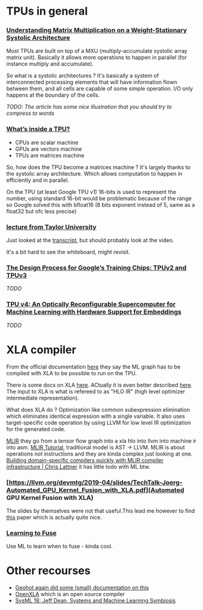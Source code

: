 # TPUs in general
### [Understanding Matrix Multiplication on a Weight-Stationary Systolic Architecture](https://www.telesens.co/2018/07/30/systolic-architectures/)
Most TPUs are built on top of a MXU (multiply-accumulate systolic array matrix unit).
Basically it allows more operations to happen in parallel (for instance multiply and accumulate).

So what is a systolic architectures ? It's basically a system of interconnected processing elements that will have information flown between them, and all cells are capable of some simple operation. I/O only happens at the boundary of the cells. 

*TODO: The article has some nice illustration that you should try to compress to words*

### [What’s inside a TPU?](https://medium.com/@antonpaquin/whats-inside-a-tpu-c013eb51973e)
- CPUs are scalar machine
- GPUs are vectors machine
- TPUs are matrices machine

So, how does the TPU become a matrices machine ? It's largely thanks to the systolic array architecture. Which allows computation to happen in efficiently and in parallel.

On the TPU (at least Google TPU v1) 16-bits is used to represent the number, using standard 16-bit would be problematic because of the range so Google solved this with bfloat16 (8 bits exponent instead of 5, same as a float32 but ofc less precise)

### [lecture from Taylor University](https://www.youtube.com/watch?v=9Mo80a4s0Bs)
Just looked at the [transcript](https://youtubetranscript.com/?v=9Mo80a4s0Bs), but should probably look at the video.

It's a bit hard to see the whiteboard, might revisit.

### [The Design Process for Google’s Training Chips: TPUv2 and TPUv3](https://gwern.net/doc/ai/scaling/hardware/2021-norrie.pdf)
*TODO*

### [TPU v4: An Optically Reconfigurable Supercomputer for Machine Learning with Hardware Support for Embeddings](https://arxiv.org/ftp/arxiv/papers/2304/2304.01433.pdf)
*TODO*

# XLA compiler
From the official documentation [here](https://cloud.google.com/tpu/docs/intro-to-tpu#xla_compiler) they say the ML graph has to be compiled with XLA to be possible to run on the TPU.

There is some docs on XLA [here](https://www.tensorflow.org/xla). ACtually it is even better described [here](https://www.tensorflow.org/xla/architecture). The input to XLA is what is refereed to as "HLO IR" (high level optimizer intermediate representation). 

What does XLA do ? Optimization like common subexpression elimination which eliminates identical expression with a single variable. It also uses target-specific code operation by using LLVM for low level IR optimization for the generated code.

[MLIR](https://llvm.org/devmtg/2019-04/slides/Keynote-ShpeismanLattner-MLIR.pdf) they go from a tensor flow graph into a xla hlo into llvm into machine ir into asm.
[MLIR Tutorial](https://llvm.org/devmtg/2019-04/slides/Tutorial-AminiVasilacheZinenko-MLIR.pdf), traditional model is AST -> LLVM. MLIR is about operations not instructions and they are kinda complex just looking at one.
[Building domain-specific compilers quickly with MLIR compiler infrastructure | Chris Lattner](https://www.youtube.com/watch?v=5OSP5DNAozU) it has little todo with ML btw. 


### [https://llvm.org/devmtg/2019-04/slides/TechTalk-Joerg-Automated_GPU_Kernel_Fusion_with_XLA.pdf](Automated GPU Kernel Fusion with XLA)
The slides by themselves were not that useful.This lead me however to find [this](https://arxiv.org/pdf/2301.13062.pdf) paper which is actually quite nice.

### [Learning to Fuse](http://mlforsystems.org/assets/papers/neurips2019/learning_abdolrashidi_2019.pdf)
Use ML to learn when to fuse - kinda cool.

# Other recourses
- [Geohot again did some (small) documentation on this](https://github.com/tinygrad/tinygrad/tree/a8f2c16f8e1670ce199b068a771b9b0d6f7ba7df/extra/accel/tpu)
- [OpenXLA](https://github.com/openxla/xla) which is an open source compiler
- [SysML 18: Jeff Dean, Systems and Machine Learning Symbiosis](https://www.youtube.com/watch?v=Nj6uxDki6-0)
